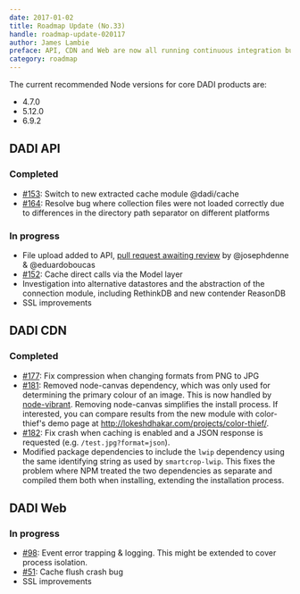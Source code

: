 ```yaml
---
date: 2017-01-02
title: Roadmap Update (No.33)
handle: roadmap-update-020117
author: James Lambie
preface: API, CDN and Web are now all running continuous integration builds on [Travis CI](http://travis-ci.org/dadi) and are being tested against each of the latest major Node versions.
category: roadmap
---
```


The current recommended Node versions for core DADI products are:

* 4.7.0
* 5.12.0
* 6.9.2

## DADI API

### Completed

* [#153](https://github.com/dadi/api/issues/153): Switch to new extracted cache module @dadi/cache
* [#164](https://github.com/dadi/api/issues/164): Resolve bug where collection files were not loaded correctly due to differences in the directory path separator on different platforms

### In progress

* File upload added to API, [pull request awaiting review](https://github.com/dadi/api/pull/160) by @josephdenne & @eduardoboucas
* [#152](https://github.com/dadi/api/issues/152): Cache direct calls via the Model layer
* Investigation into alternative datastores and the abstraction of the connection module, including RethinkDB and new contender ReasonDB
* SSL improvements

## DADI CDN

### Completed

* [#177](https://github.com/dadi/cdn/issues/177): Fix compression when changing formats from PNG to JPG
* [#181](https://github.com/dadi/cdn/issues/181): Removed node-canvas dependency, which was only used for determining the primary colour of an image. This is now handled by [node-vibrant](https://github.com/akfish/node-vibrant). Removing node-canvas simplifies the install process. If interested, you can compare results from the new module with color-thief's demo page at http://lokeshdhakar.com/projects/color-thief/.
* [#182](https://github.com/dadi/cdn/issues/182): Fix crash when caching is enabled and a JSON response is requested (e.g. `/test.jpg?format=json`).
* Modified package dependencies to include the `lwip` dependency using the same identifying string as used by `smartcrop-lwip`. This fixes the problem where NPM treated the two dependencies as separate and compiled them both when installing, extending the installation process.

## DADI Web

### In progress

* [#98](https://github.com/dadi/web/issues/98): Event error trapping & logging. This might be extended to cover process isolation.
* [#51](https://github.com/dadi/web/issues/51): Cache flush crash bug
* SSL improvements
